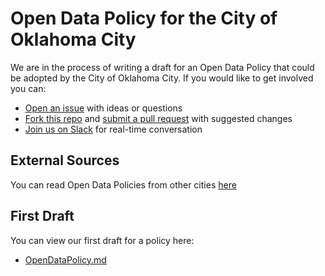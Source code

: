 # Open Data Policy for the City of Oklahoma City

We are in the process of writing a draft for an Open Data Policy that could be adopted by the City of Oklahoma City. If you would like to get involved you can:

- [Open an issue](https://github.com/codeforokc/open-data-policy/issues) with ideas or questions
- [Fork this repo](https://help.github.com/articles/fork-a-repo/) and [submit a pull request](https://help.github.com/articles/using-pull-requests/) with suggested changes
- [Join us on Slack](http://slack.codeforokc.org) for real-time conversation

## External Sources

You can read Open Data Policies from other cities [here](http://wiki.civiccommons.org/Open_Data_Policy/)

## First Draft

You can view our first draft for a policy here:

- [OpenDataPolicy.md](OpenDataPolicy.md)
